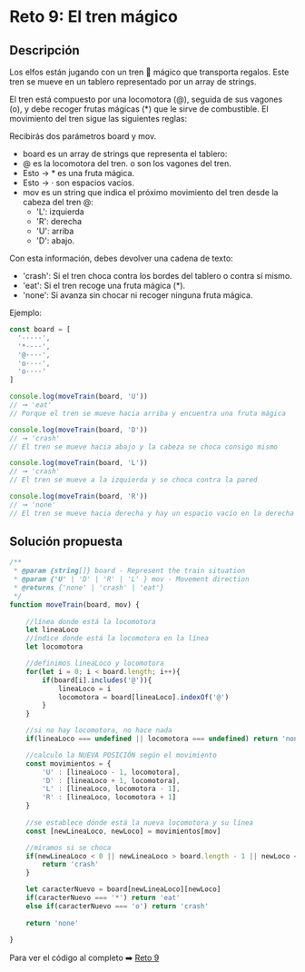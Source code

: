 # Reto 9: El tren mágico
## Descripción

Los elfos están jugando con un tren 🚂 mágico que transporta regalos. Este tren se mueve en un tablero representado por un array de strings.

El tren está compuesto por una locomotora (@), seguida de sus vagones (o), y debe recoger frutas mágicas (*) que le sirve de combustible. El movimiento del tren sigue las siguientes reglas:

Recibirás dos parámetros board y mov.

* board es un array de strings que representa el tablero:
* @ es la locomotora del tren.
o son los vagones del tren.
* Esto → * es una fruta mágica.
* Esto → · son espacios vacíos.
* mov es un string que indica el próximo movimiento del tren desde la cabeza del tren @:
  * 'L': izquierda
  * 'R': derecha
  * 'U': arriba
  * 'D': abajo.

Con esta información, debes devolver una cadena de texto:

* 'crash': Si el tren choca contra los bordes del tablero o contra sí mismo.
* 'eat': Si el tren recoge una fruta mágica (*).
* 'none': Si avanza sin chocar ni recoger ninguna fruta mágica.

Ejemplo:

```js
const board = [
  '·····',
  '*····',
  '@····',
  'o····',
  'o····'
]

console.log(moveTrain(board, 'U'))
// ➞ 'eat'
// Porque el tren se mueve hacia arriba y encuentra una fruta mágica

console.log(moveTrain(board, 'D'))
// ➞ 'crash'
// El tren se mueve hacia abajo y la cabeza se choca consigo mismo

console.log(moveTrain(board, 'L'))
// ➞ 'crash'
// El tren se mueve a la izquierda y se choca contra la pared

console.log(moveTrain(board, 'R'))
// ➞ 'none'
// El tren se mueve hacia derecha y hay un espacio vacío en la derecha
```

## Solución propuesta

```js
/**
 * @param {string[]} board - Represent the train situation
 * @param {'U' | 'D' | 'R' | 'L' } mov - Movement direction
 * @returns {'none' | 'crash' | 'eat'}
 */
function moveTrain(board, mov) {
        
    //línea donde está la locomotora
    let lineaLoco
    //índice donde está la locomotora en la línea
    let locomotora

    //definimos lineaLoco y locomotora
    for(let i = 0; i < board.length; i++){
        if(board[i].includes('@')){
            lineaLoco = i
            locomotora = board[lineaLoco].indexOf('@')
        }
    }

    //si no hay locomotora, no hace nada
    if(lineaLoco === undefined || locomotora === undefined) return 'none'

    //calculo la NUEVA POSICIÓN según el movimiento
    const movimientos = {
        'U' : [lineaLoco - 1, locomotora],
        'D' : [lineaLoco + 1, locomotora],
        'L' : [lineaLoco, locomotora - 1],
        'R' : [lineaLoco, locomotora + 1]
    }
    
    //se establece dónde está la nueva locomotora y su línea
    const [newLineaLoco, newLoco] = movimientos[mov]

    //miramos si se choca
    if(newLineaLoco < 0 || newLineaLoco > board.length - 1 || newLoco < 0 || newLoco > board[locomotora].length - 1){
        return 'crash'
    }

    let caracterNuevo = board[newLineaLoco][newLoco]
    if(caracterNuevo === '*') return 'eat'
    else if(caracterNuevo === 'o') return 'crash'
    
    return 'none'
    
}
```

Para ver el código al completo :arrow_right:
[Reto 9](https://github.com/Sara-404/adventjs-2024/blob/main/reto9.js)